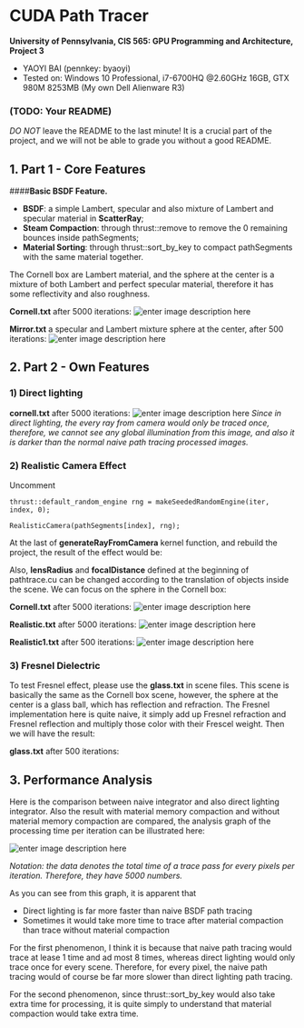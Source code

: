 CUDA Path Tracer
================

**University of Pennsylvania, CIS 565: GPU Programming and Architecture, Project 3**

* YAOYI BAI (pennkey: byaoyi)
* Tested on: Windows 10 Professional, i7-6700HQ  @2.60GHz 16GB, GTX 980M 8253MB (My own Dell Alienware R3)

### (TODO: Your README)

*DO NOT* leave the README to the last minute! It is a crucial part of the
project, and we will not be able to grade you without a good README.

## 1. Part 1 - Core Features
####**Basic BSDF Feature.** 

 - **BSDF**:  a simple Lambert, specular and also mixture of Lambert and specular material in **ScatterRay**;
 - **Steam Compaction**: through thrust::remove to remove the 0 remaining bounces inside pathSegments;
 - **Material Sorting**: through thrust::sort_by_key to compact pathSegments with the same material together.

The Cornell box are Lambert material, and the sphere at the center is a mixture of both Lambert and perfect specular material, therefore it has some reflectivity and also roughness. 

**Cornell.txt** after 5000 iterations:
![enter image description here](https://lh3.googleusercontent.com/-i2Wx3KM3VGc/Wc8ElRgYFCI/AAAAAAAAA6s/RT3osXf1LLc67gfhvPe51cIgmMRUZL38gCLcBGAs/s0/cornell.2017-09-30_02-37-01z.5000samp.png "cornell.2017-09-30_02-37-01z.5000samp.png")

**Mirror.txt** a specular and Lambert mixture sphere at the center, after 500 iterations:
![enter image description here](https://lh3.googleusercontent.com/-zhM-jUWEfnE/Wc8GCnjUv-I/AAAAAAAAA68/FGqjPM4225c88tWV9qbfbIynRMweThMWgCLcBGAs/s0/cornell.2017-09-30_02-42-46z.5000samp.png "cornell.2017-09-30_02-42-46z.5000samp.png")

## 2. Part 2 - Own Features
### 1) Direct lighting
**cornell.txt** after 5000 iterations:
![enter image description here](https://lh3.googleusercontent.com/-HP8DYyMJ-lo/WdDvhCkQvxI/AAAAAAAAA8o/VlEKIv-vmycPnpmsbdQjqiBYjPfBeNPcQCLcBGAs/s0/cornell.2017-10-01_03-59-22z.5000samp.png "cornell.2017-10-01_03-59-22z.5000samp.png")
*Since in direct lighting, the every ray from camera would only be traced once, therefore, we cannot see any global illumination from this image, and also it is darker than the normal naive path tracing processed images.* 

### 2) Realistic Camera Effect

Uncomment
   

    thrust::default_random_engine rng = makeSeededRandomEngine(iter, index, 0);
    
    RealisticCamera(pathSegments[index], rng);

At the last of **generateRayFromCamera** kernel function, and rebuild the project, the result of the effect would be:

 Also, **lensRadius**  and **focalDistance** defined at the beginning of pathtrace.cu can be changed according to the translation of objects inside the scene. We can focus on the sphere in the Cornell box:

**Cornell.txt** after 5000 iterations:
![enter image description here](https://lh3.googleusercontent.com/-HJFEbFjS1x8/Wc-8C9pIZDI/AAAAAAAAA7g/XXqN69WTs80SHLmExtIDW3BH23WevDg5wCLcBGAs/s0/cornell.2017-09-30_15-37-14z.5000samp.png "cornell.2017-09-30_15-37-14z.5000samp.png")

**Realistic.txt** after 5000 iterations:
![enter image description here](https://lh3.googleusercontent.com/-JbpKdBJO3so/Wc-9ZIgJDtI/AAAAAAAAA7w/EBlwHkN8TrYKAkc-Q_-oL5GAz6Pxx-s9QCLcBGAs/s0/cornell.2017-09-30_15-44-36z.5000samp.png "cornell.2017-09-30_15-44-36z.5000samp.png")

**Realistic1.txt** after 500 iterations:
![enter image description here](https://lh3.googleusercontent.com/-Rzb9wMWyYMs/Wc-_Pv7f-4I/AAAAAAAAA8A/dIh6GjxvWIY8XFKpYBBkyej259_pTCyOQCLcBGAs/s0/cornell.2017-09-30_15-53-57z.5000samp.png "cornell.2017-09-30_15-53-57z.5000samp.png")

### 3) Fresnel Dielectric
To test Fresnel effect, please use the **glass.txt** in scene files. 
This scene is basically the same as the Cornell box scene, however, the sphere at the center is a glass ball, which has reflection and refraction. The Fresnel implementation here is quite naive, it simply add up Fresnel refraction and Fresnel reflection and multiply those color with their Frescel weight. Then we will have the result:

**glass.txt** after 500 iterations:




## 3. Performance Analysis 
Here is the comparison between naive integrator and also direct lighting integrator. Also the result with material memory compaction and without material memory compaction are compared, the analysis graph of the processing time per iteration can be illustrated here:

![enter image description here](https://lh3.googleusercontent.com/-x701RQGZzqo/WdEbCSrE43I/AAAAAAAAA88/Co6uCdfTkrYf-0_Zl1Ow9VteN0ivtbp1gCLcBGAs/s0/performance.jpg "performance.jpg")

*Notation: the data denotes the total time of a trace pass for every pixels per iteration. Therefore, they have 5000 numbers.*

As you can see from this graph,  it is apparent that

 - Direct lighting is far more faster than naive BSDF path tracing
 - Sometimes it would take more time to trace after material compaction than trace without material compaction

For the first phenomenon, I think it is because that naive path tracing would trace at lease 1 time and ad most 8 times, whereas direct lighting would only trace once for every scene. Therefore, for every pixel, the naive path tracing would of course be far more slower than direct lighting path tracing. 

For the second phenomenon, since thrust::sort_by_key would also take extra time for processing, it is quite simply to understand that material compaction would take extra time. 